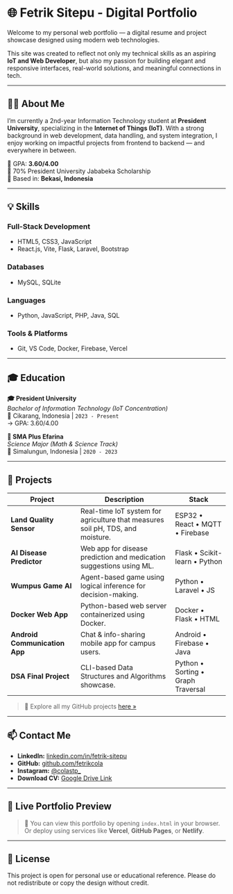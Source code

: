 # 🌐 Fetrik Sitepu - Digital Portfolio

Welcome to my personal web portfolio — a digital resume and project showcase designed using modern web technologies.

This site was created to reflect not only my technical skills as an aspiring **IoT and Web Developer**, but also my passion for building elegant and responsive interfaces, real-world solutions, and meaningful connections in tech.

---

## 👨‍💻 About Me

I’m currently a 2nd-year Information Technology student at **President University**, specializing in the **Internet of Things (IoT)**. With a strong background in web development, data handling, and system integration, I enjoy working on impactful projects from frontend to backend — and everywhere in between.

🔹 GPA: **3.60/4.00**  
🔹 70% President University Jababeka Scholarship  
🔹 Based in: **Bekasi, Indonesia**

---

## 💡 Skills

### Full-Stack Development
- HTML5, CSS3, JavaScript
- React.js, Vite, Flask, Laravel, Bootstrap

### Databases
- MySQL, SQLite

### Languages
- Python, JavaScript, PHP, Java, SQL

### Tools & Platforms
- Git, VS Code, Docker, Firebase, Vercel

---

## 🎓 Education

**🎓 President University**  
*Bachelor of Information Technology (IoT Concentration)*  
📍 Cikarang, Indonesia | `2023 - Present`  
→ GPA: 3.60/4.00

**🏫 SMA Plus Efarina**  
*Science Major (Math & Science Track)*  
📍 Simalungun, Indonesia | `2020 - 2023`

---

## 🚀 Projects

| Project | Description | Stack |
|--------|-------------|--------|
| **Land Quality Sensor** | Real-time IoT system for agriculture that measures soil pH, TDS, and moisture. | ESP32 • React • MQTT • Firebase |
| **AI Disease Predictor** | Web app for disease prediction and medication suggestions using ML. | Flask • Scikit-learn • Python |
| **Wumpus Game AI** | Agent-based game using logical inference for decision-making. | Python • Laravel • JS |
| **Docker Web App** | Python-based web server containerized using Docker. | Docker • Flask • HTML |
| **Android Communication App** | Chat & info-sharing mobile app for campus users. | Android • Firebase • Java |
| **DSA Final Project** | CLI-based Data Structures and Algorithms showcase. | Python • Sorting • Graph Traversal |

> 🔗 Explore all my GitHub projects [here »](https://github.com/fetrikcola)

---

## 📫 Contact Me

- **LinkedIn:** [linkedin.com/in/fetrik-sitepu](https://linkedin.com/in/fetrik-sitepu)  
- **GitHub:** [github.com/fetrikcola](https://github.com/fetrikcola)  
- **Instagram:** [@colastp_](https://www.instagram.com/colastp_/)  
- **Download CV:** [Google Drive Link](https://drive.google.com/uc?export=download&id=1mfh0lUdRlOBg8rnQvEJUkDGnffYVrnBM)

---

## 🌟 Live Portfolio Preview

> 📂 You can view this portfolio by opening `index.html` in your browser.  
> Or deploy using services like **Vercel**, **GitHub Pages**, or **Netlify**.

---

## 📌 License

This project is open for personal use or educational reference. Please do not redistribute or copy the design without credit.

